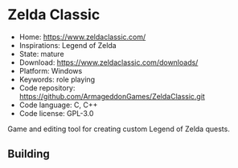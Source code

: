 # Zelda Classic

- Home: https://www.zeldaclassic.com/
- Inspirations: Legend of Zelda
- State: mature
- Download: https://www.zeldaclassic.com/downloads/
- Platform: Windows
- Keywords: role playing
- Code repository: https://github.com/ArmageddonGames/ZeldaClassic.git
- Code language: C, C++
- Code license: GPL-3.0

Game and editing tool for creating custom Legend of Zelda quests.

## Building
